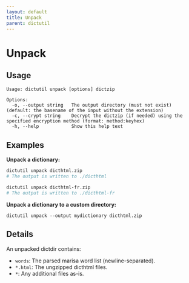 ```yaml
---
layout: default
title: Unpack
parent: dictutil
---
```


# Unpack

## Usage

```
Usage: dictutil unpack [options] dictzip

Options:
  -o, --output string   The output directory (must not exist) (default: the basename of the input without the extension)
  -c, --crypt string    Decrypt the dictzip (if needed) using the specified encryption method (format: method:keyhex)
  -h, --help            Show this help text
```

## Examples

**Unpack a dictionary:**

```sh
dictutil unpack dicthtml.zip
# The output is written to ./dicthtml
```

```sh
dictutil unpack dicthtml-fr.zip
# The output is written to ./dicthtml-fr
```

**Unpack a dictionary to a custom directory:**

```
dictutil unpack --output mydictionary dicthtml.zip
```

## Details
An unpacked dictdir contains:

- `words`: The parsed marisa word list (newline-separated).
- `*.html`: The ungzipped dicthtml files.
- `*`: Any additional files as-is.
